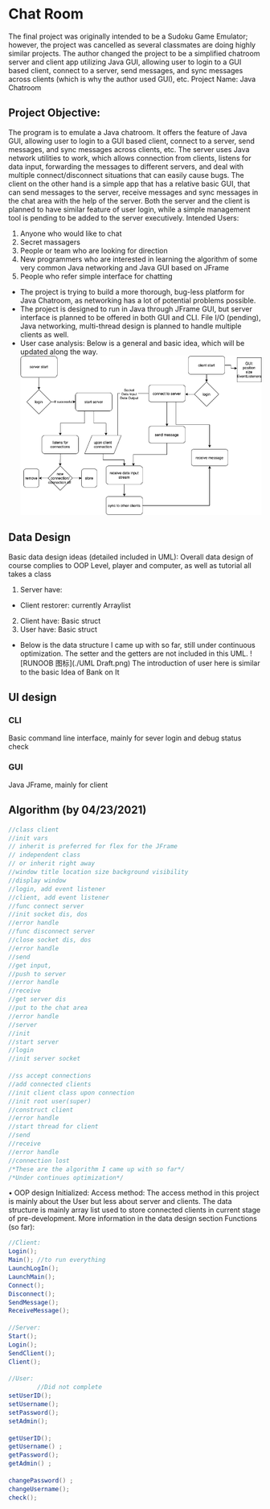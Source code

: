 # Chat Room
The final project was originally intended to be a Sudoku Game Emulator; however, the project was cancelled as several classmates are doing highly similar projects. The author changed the project to be a simplified chatroom server and client app utilizing Java GUI, allowing user to login to a GUI based client, connect to a server, send messages, and sync messages across clients (which is why the author used GUI), etc.
Project Name: Java Chatroom
## Project Objective:
The program is to emulate a Java chatroom. It offers the feature of Java GUI, allowing user to login to a GUI based client, connect to a server, send messages, and sync messages across clients, etc.
The server uses Java network utilities to work, which allows connection from clients, listens for data input, forwarding the messages to different servers, and deal with multiple connect/disconnect situations that can easily cause bugs. The client on the other hand is a simple app that has a relative basic GUI, that can send messages to the server, receive messages and sync messages in the chat area with the help of the server. Both the server and the client is planned to have similar feature of user login, while a simple management tool is pending to be added to the server executively.
Intended Users:
 1. Anyone who would like to chat
 2. Secret massagers
 3. People or team who are looking for direction
 4. New programmers who are interested in learning the algorithm of some very common Java networking and Java GUI based on JFrame
 5. People who refer simple interface for chatting
   -	The project is trying to build a more thorough, bug-less platform for Java Chatroom, as networking has a lot of potential problems possible.
   -	The project is designed to run in Java through JFrame GUI, but server interface is planned to be offered in both GUI and CLI. File I/O (pending), Java networking, multi-thread design is planned to handle multiple clients as well.
   -	User case analysis: Below is a general and basic idea, which will be updated along the way.
        ![RUNOOB 图标](./Algorithm.png)
## Data Design
Basic data design ideas (detailed included in UML):
Overall data design of course complies to OOP
Level, player and computer, as well as tutorial all takes a class
1. Server have:
 - Client restorer: currently Arraylist
2. Client have:
Basic struct
3. User have:
Basic struct
- Below is the data structure I came up with so far, still under continuous optimization. The setter and the getters are not included in this UML.
  ![RUNOOB 图标](./UML Draft.png)
The introduction of user here is similar to the basic Idea of Bank on It

##	UI design
### CLI
Basic command line interface, mainly for sever login and debug status check
### GUI
Java JFrame, mainly for client

## Algorithm (by 04/23/2021)

```java
//class client
//init vars
// inherit is preferred for flex for the JFrame
// independent class
// or inherit right away
//window title location size background visibility
//display window
//login, add event listener
//client, add event listener
//func connect server
//init socket dis, dos
//error handle
//func disconnect server
//close socket dis, dos
//error handle
//send
//get input,
//push to server
//error handle
//receive
//get server dis
//put to the chat area
//error handle
//server
//init
//start server
//login
//init server socket

//ss accept connections
//add connected clients
//init client class upon connection
//init root user(super)
//construct client
//error handle
//start thread for client
//send
//receive
//error handle
//connection lost
/*These are the algorithm I came up with so far*/
/*Under continues optimization*/
```

•	OOP design
Initialized:
Access method:
The access method in this project is mainly about the User but less about server and clients. The data structure is mainly array list used to store connected clients in current stage of pre-development. More information in the data design section
Functions (so far):
```java
//Client:
Login();
Main(); //to run everything
LaunchLogIn();
LaunchMain();
Connect();
Disconnect();
SendMessage();
ReceiveMessage();

//Server:
Start();
Login();
SendClient();
Client();

//User:
        //Did not complete
setUserID();
setUsername();
setPassword();
setAdmin();

getUserID();
getUsername() ;
getPassword();
getAdmin() ;

changePassword() ;
changeUsername();
check();
```



	
